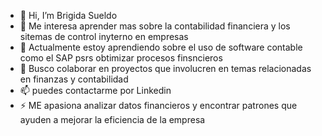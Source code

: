 - 👋 Hi, I’m Brigida Sueldo
- 👀 Me interesa aprender mas sobre la contabilidad financiera y los sitemas de control inyterno en empresas
- 🌱 Actualmente estoy aprendiendo sobre el uso de software contable como el SAP psrs obtimizar procesos finsncieros 
- 💞 Busco colaborar en proyectos que involucren en temas relacionadas en finanzas y contabilidad
- 📫 puedes contactarme por Linkedin 
- ⚡ ME apasiona analizar datos financieros y encontrar patrones que ayuden a mejorar la eficiencia de la empresa

<!---
BRIS-S/BRIS-S is a ✨ special ✨ repository because its `README.md` (this file) appears on your GitHub profile.
You can click the Preview link to take a look at your changes.
--->
